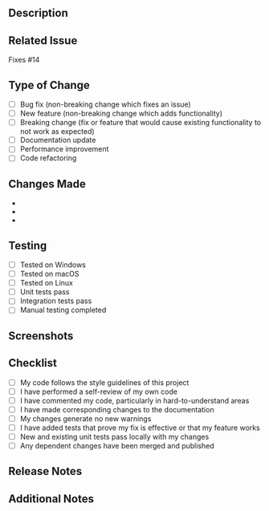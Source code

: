 ## Description
<!-- Provide a brief description of the changes in this PR -->

## Related Issue
<!-- Link to the issue this PR addresses -->
Fixes #14

## Type of Change
<!-- Mark the relevant option with an "x" -->
- [ ] Bug fix (non-breaking change which fixes an issue)
- [ ] New feature (non-breaking change which adds functionality)
- [ ] Breaking change (fix or feature that would cause existing functionality to not work as expected)
- [ ] Documentation update
- [ ] Performance improvement
- [ ] Code refactoring

## Changes Made
<!-- List the specific changes made in this PR -->
- 
- 
- 

## Testing
<!-- Describe the tests you ran to verify your changes -->
- [ ] Tested on Windows
- [ ] Tested on macOS
- [ ] Tested on Linux
- [ ] Unit tests pass
- [ ] Integration tests pass
- [ ] Manual testing completed

## Screenshots
<!-- If applicable, add screenshots to help explain your changes -->

## Checklist
<!-- Mark completed items with an "x" -->
- [ ] My code follows the style guidelines of this project
- [ ] I have performed a self-review of my own code
- [ ] I have commented my code, particularly in hard-to-understand areas
- [ ] I have made corresponding changes to the documentation
- [ ] My changes generate no new warnings
- [ ] I have added tests that prove my fix is effective or that my feature works
- [ ] New and existing unit tests pass locally with my changes
- [ ] Any dependent changes have been merged and published

## Release Notes
<!-- Provide a one-line description for the release notes -->
<!-- This will be included in the auto-generated changelog -->

## Additional Notes
<!-- Add any additional notes or context about the PR here -->
